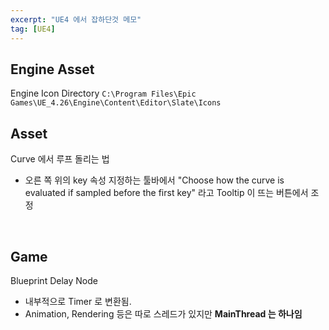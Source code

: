 ```yaml
---
excerpt: "UE4 에서 잡하단것 메모"
tag: [UE4]
---
```


## Engine Asset

Engine Icon Directory 
```C:\Program Files\Epic Games\UE_4.26\Engine\Content\Editor\Slate\Icons```

## Asset

Curve 에서 루프 돌리는 법
+ 오른 쪽 위의 key 속성 지정하는 툴바에서 "Choose how the curve is evaluated if sampled before the first key" 라고 Tooltip 이 뜨는 버튼에서 조정 

<br/>

## Game

Blueprint Delay Node
+ 내부적으로 Timer 로 변환됨.
+ Animation, Rendering 등은 따로 스레드가 있지만 __MainThread 는 하나임__

